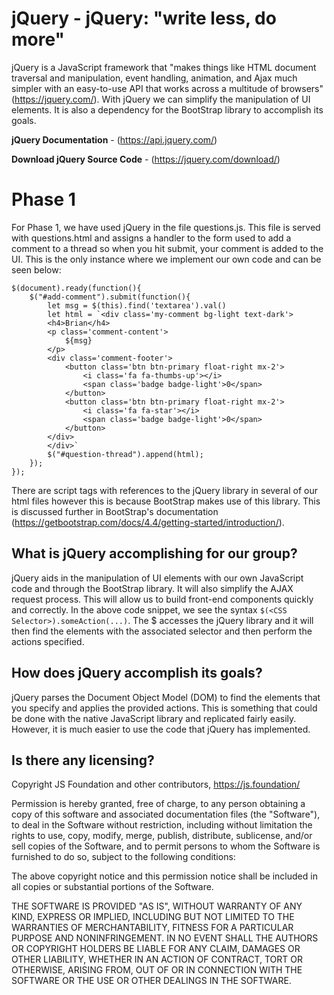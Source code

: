 # jQuery - jQuery: "write less, do more"

jQuery is a JavaScript framework that "makes things like HTML document traversal and manipulation, event handling, animation, and Ajax much simpler with an easy-to-use API that works across a multitude of browsers" (https://jquery.com/). With
jQuery we can simplify the manipulation of UI elements. It is also a dependency for the BootStrap library to accomplish
its goals.

**jQuery Documentation** - (https://api.jquery.com/)

**Download jQuery Source Code** - (https://jquery.com/download/)

# Phase 1
For Phase 1, we have used jQuery in the file questions.js. This file is served with questions.html and assigns a handler
to the form used to add a comment to a thread so when you hit submit, your comment is added to the UI. This is the only instance
where we implement our own code and can be seen below:

```
$(document).ready(function(){
    $("#add-comment").submit(function(){
        let msg = $(this).find('textarea').val()
        let html = `<div class='my-comment bg-light text-dark'>
        <h4>Brian</h4>
        <p class='comment-content'>
            ${msg}
        </p>
        <div class='comment-footer'>
            <button class='btn btn-primary float-right mx-2'>
                <i class='fa fa-thumbs-up'></i>
                <span class='badge badge-light'>0</span>
            </button>
            <button class='btn btn-primary float-right mx-2'>
                <i class='fa fa-star'></i>
                <span class='badge badge-light'>0</span>
            </button>
        </div>
        </div>`
        $("#question-thread").append(html);
    });
});
```

There are script tags with references to the jQuery library in several of our html files however this is because BootStrap
makes use of this library. This is discussed further in BootStrap's documentation (https://getbootstrap.com/docs/4.4/getting-started/introduction/).

## What is jQuery accomplishing for our group?
jQuery aids in the manipulation of UI elements with our own JavaScript code and through the BootStrap library. It will also
simplify the AJAX request process. This will allow us to build front-end components quickly and correctly. In the above code
snippet, we see the syntax ```$(<CSS Selector>).someAction(...)```. The $ accesses the jQuery library and it will then find the elements with the associated selector and then perform the actions specified.
  
## How does jQuery accomplish its goals?
jQuery parses the Document Object Model (DOM) to find the elements that you specify and applies the provided actions. This is something that could be done with the native JavaScript library and replicated fairly easily. However, it is much easier to use the code that jQuery has implemented. 

## Is there any licensing?
Copyright JS Foundation and other contributors, https://js.foundation/

Permission is hereby granted, free of charge, to any person obtaining
a copy of this software and associated documentation files (the
"Software"), to deal in the Software without restriction, including
without limitation the rights to use, copy, modify, merge, publish,
distribute, sublicense, and/or sell copies of the Software, and to
permit persons to whom the Software is furnished to do so, subject to
the following conditions:

The above copyright notice and this permission notice shall be
included in all copies or substantial portions of the Software.

THE SOFTWARE IS PROVIDED "AS IS", WITHOUT WARRANTY OF ANY KIND,
EXPRESS OR IMPLIED, INCLUDING BUT NOT LIMITED TO THE WARRANTIES OF
MERCHANTABILITY, FITNESS FOR A PARTICULAR PURPOSE AND
NONINFRINGEMENT. IN NO EVENT SHALL THE AUTHORS OR COPYRIGHT HOLDERS BE
LIABLE FOR ANY CLAIM, DAMAGES OR OTHER LIABILITY, WHETHER IN AN ACTION
OF CONTRACT, TORT OR OTHERWISE, ARISING FROM, OUT OF OR IN CONNECTION
WITH THE SOFTWARE OR THE USE OR OTHER DEALINGS IN THE SOFTWARE.